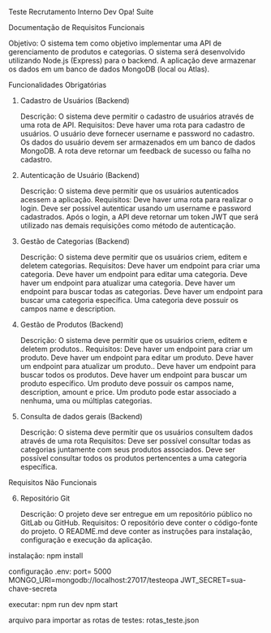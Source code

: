 Teste Recrutamento Interno Dev Opa! Suite

Documentação de Requisitos Funcionais

Objetivo: O sistema tem como objetivo implementar uma API de gerenciamento de produtos e categorias. O sistema será desenvolvido utilizando Node.js (Express) para o backend. A aplicação deve armazenar os dados em um banco de dados MongoDB (local ou Atlas).

Funcionalidades Obrigatórias

1. Cadastro de Usuários (Backend)

    Descrição: O sistema deve permitir o cadastro de usuários através de uma rota de API.
    Requisitos:
        Deve haver uma rota para cadastro de usuários.
        O usuário deve fornecer username e password no cadastro.
        Os dados do usuário devem ser armazenados em um banco de dados MongoDB.
        A rota deve retornar um feedback de sucesso ou falha no cadastro.

2. Autenticação de Usuário (Backend)

    Descrição: O sistema deve permitir que os usuários autenticados acessem a aplicação.
    Requisitos:
        Deve haver uma rota para realizar o login.
        Deve ser possível autenticar usando um username e password cadastrados.
        Após o login, a API deve retornar um token JWT que será utilizado nas demais requisições como método de autenticação.

3. Gestão de Categorias (Backend)

    Descrição: O sistema deve permitir que os usuários criem, editem e deletem categorias.
    Requisitos:
        Deve haver um endpoint para criar uma categoria.
        Deve haver um endpoint para editar uma categoria.
        Deve haver um endpoint para atualizar uma categoria.
        Deve haver um endpoint para buscar todas as categorias.
        Deve haver um endpoint para buscar uma categoria específica.
        Uma categoria deve possuir os campos name e description.

4. Gestão de Produtos (Backend)

    Descrição: O sistema deve permitir que os usuários criem, editem e deletem produtos..
    Requisitos:
        Deve haver um endpoint para criar um produto.
        Deve haver um endpoint para editar um produto.
        Deve haver um endpoint para atualizar um produto..
        Deve haver um endpoint para buscar todos os produtos.
        Deve haver um endpoint para buscar um produto específico.
        Um produto deve possuir os campos name, description, amount e price.
        Um produto pode estar associado a nenhuma, uma ou múltiplas categorias.

5. Consulta de dados gerais (Backend)

    Descrição: O sistema deve permitir que os usuários consultem dados através de uma rota
    Requisitos:
        Deve ser possível consultar todas as categorias juntamente com seus produtos associados.
         Deve ser possível consultar todos os produtos pertencentes a uma categoria específica.

Requisitos Não Funcionais

6. Repositório Git

    Descrição: O projeto deve ser entregue em um repositório público no GitLab ou GitHub.
    Requisitos:
        O repositório deve conter o código-fonte do projeto.
        O README.md deve conter as instruções para instalação, configuração e execução da aplicação.


 instalação:
  npm install

 configuração .env:
  port= 5000
  MONGO_URI=mongodb://localhost:27017/testeopa
  JWT_SECRET=sua-chave-secreta

  executar:
   npm run dev
   npm start

   arquivo para importar as rotas de testes:
    rotas_teste.json
    
